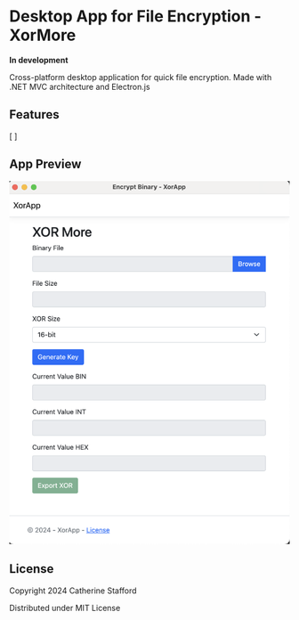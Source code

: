 # Desktop App for File Encryption - XorMore

**In development**

Cross-platform desktop application for quick file encryption. Made with .NET MVC architecture and Electron.js

## Features

[ ]

## App Preview

<img src='screenshot.png' title='App Preview' width='' alt='App preview' />

## License

Copyright 2024 Catherine Stafford

Distributed under MIT License
